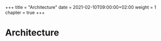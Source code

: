 +++
title = "Architecture"
date = 2021-02-10T09:00:00+02:00
weight = 1
chapter = true
+++

# Architecture

